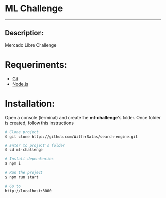 # ML Challenge

---

## Description:

Mercado Libre Challenge

# Requeriments:

- [Git](https://git-scm.com/)
- [Node.js](https://nodejs.org/en/)

# Installation:

Open a console (terminal) and create the **ml-challenge**'s folder. Once folder is created, follow this instructions

```bash
# Clone project
$ git clone https://github.com/WilferSalas/search-engine.git

# Enter to project's folder
$ cd ml-challenge

# Install dependencies
$ npm i

# Run the project
$ npm run start

# Go to
http://localhost:3000
```
